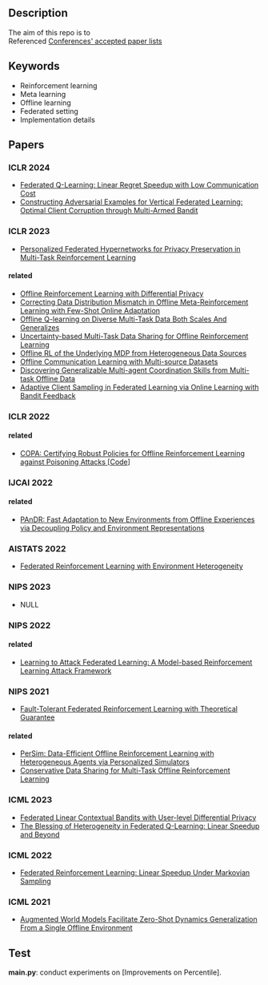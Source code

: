 ## Description
The aim of this repo is to <br>
Referenced [Conferences' accepted paper lists](https://github.com/Lionelsy/Conference-Accepted-Paper-List)

## Keywords
* Reinforcement learning
* Meta learning
* Offline learning
* Federated setting
* Implementation details

## Papers

### ICLR 2024
- [Federated Q-Learning: Linear Regret Speedup with Low Communication Cost](https://openreview.net/pdf?id=fe6ANBxcKM)
- [Constructing Adversarial Examples for Vertical Federated Learning: Optimal Client Corruption through Multi-Armed Bandit](https://openreview.net/pdf?id=m52uU0dVbH)


### ICLR 2023
- [Personalized Federated Hypernetworks for Privacy Preservation in Multi-Task Reinforcement Learning](https://openreview.net/forum?id=AGLG_ncNp0X)
#### related
- [Offline Reinforcement Learning with Differential Privacy](https://openreview.net/forum?id=NT51Ty0-Bfu)
- [Correcting Data Distribution Mismatch in Offline Meta-Reinforcement Learning with Few-Shot Online Adaptation](https://openreview.net/forum?id=Dk7tsv9fkF)
- [Offline Q-learning on Diverse Multi-Task Data Both Scales And Generalizes](https://openreview.net/forum?id=4-k7kUavAj)
- [Uncertainty-based Multi-Task Data Sharing for Offline Reinforcement Learning](https://openreview.net/forum?id=u1Vj68CJZP)
- [Offline RL of the Underlying MDP from Heterogeneous Data Sources](https://openreview.net/forum?id=AR4rOT4sECN)
- [Offline Communication Learning with Multi-source Datasets](https://openreview.net/forum?id=R4oodnmxb9m)
- [Discovering Generalizable Multi-agent Coordination Skills from Multi-task Offline Data](https://openreview.net/forum?id=53FyUAdP7d)
- [Adaptive Client Sampling in Federated Learning via Online Learning with Bandit Feedback](https://openreview.net/forum?id=f3dqV4KLZV1)


### ICLR 2022
#### related
- [COPA: Certifying Robust Policies for Offline Reinforcement Learning against Poisoning Attacks ](https://openreview.net/forum?id=psh0oeMSBiF)[[Code](https://github.com/AI-secure/COPA)]

### IJCAI 2022
#### related
- [PAnDR: Fast Adaptation to New Environments from Offline Experiences via Decoupling Policy and Environment Representations](https://arxiv.org/abs/2204.02877)

### AISTATS 2022
- [Federated Reinforcement Learning with Environment Heterogeneity](https://proceedings.mlr.press/v151/jin22a.html)



### NIPS 2023
- NULL

### NIPS 2022
#### related
- [Learning to Attack Federated Learning: A Model-based Reinforcement Learning Attack Framework](https://openreview.net/forum?id=4OHRr7gmhd4)

### NIPS 2021
- [Fault-Tolerant Federated Reinforcement Learning with Theoretical Guarantee](https://arxiv.org/abs/2110.14074)
#### related
- [PerSim: Data-Efficient Offline Reinforcement Learning with Heterogeneous Agents via Personalized Simulators](https://arxiv.org/abs/2102.06961)
- [Conservative Data Sharing for Multi-Task Offline Reinforcement Learning](https://papers.nips.cc/paper/2021/hash/5fd2c06f558321eff612bbbe455f6fbd-Abstract.html)

### ICML 2023
- [Federated Linear Contextual Bandits with User-level Differential Privacy](https://arxiv.org/abs/2306.05275)
- [The Blessing of Heterogeneity in Federated Q-Learning: Linear Speedup and Beyond](https://arxiv.org/abs/2305.10697)

### ICML 2022
- [Federated Reinforcement Learning: Linear Speedup Under Markovian Sampling](https://arxiv.org/abs/2206.10185)

### ICML 2021
- [Augmented World Models Facilitate Zero-Shot Dynamics Generalization From a Single Offline Environment](https://arxiv.org/abs/2104.05632)

## Test
**main.py**: conduct experiments on [Improvements on Percentile]. <br>


